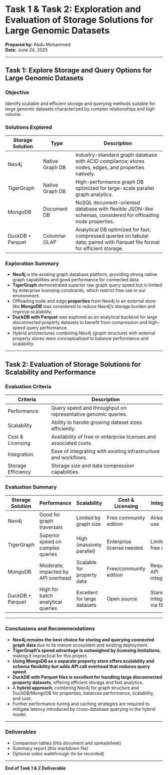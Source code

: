 # Task 1 & Task 2: Exploration and Evaluation of Storage Solutions for Large Genomic Datasets

**Prepared by:** Abdu Mohammed  
**Date:** June 24, 2025

---

## Task 1: Explore Storage and Query Options for Large Genomic Datasets

### Objective
Identify scalable and efficient storage and querying methods suitable for large genomic datasets characterized by complex relationships and high volume.

### Solutions Explored

| Storage Solution | Type          | Description                                              |
|------------------|---------------|----------------------------------------------------------|
| Neo4j            | Native Graph DB| Industry-standard graph database with ACID compliance; stores nodes, edges, and properties natively. |
| TigerGraph       | Native Graph DB| High-performance graph DB optimized for large-scale parallel graph analytics. |
| MongoDB          | Document DB   | NoSQL document-oriented database with flexible JSON-like schemas, considered for offloading node properties. |
| DuckDB + Parquet | Columnar OLAP | Analytical DB optimized for fast, compressed queries on tabular data; paired with Parquet file format for efficient storage. |

### Exploration Summary

- **Neo4j** is the existing graph database platform, providing strong native graph capabilities and good performance for connected data.
- **TigerGraph** demonstrated superior raw graph query speed but is limited by enterprise licensing constraints, which restrict free use in our environment.
- Offloading node and edge **properties** from Neo4j to an external store like **MongoDB** was considered to reduce Neo4j’s storage burden and improve scalability.
- **DuckDB with Parquet** was explored as an analytical backend for large disconnected property datasets to benefit from compression and high-speed query performance.
- Hybrid architectures combining Neo4j (graph structure) with external property stores were conceptualized to balance performance and scalability.

---

## Task 2: Evaluation of Storage Solutions for Scalability and Performance

### Evaluation Criteria

| Criteria        | Description                                      |
|-----------------|--------------------------------------------------|
| Performance     | Query speed and throughput on representative genomic queries. |
| Scalability     | Ability to handle growing dataset sizes efficiently. |
| Cost & Licensing| Availability of free or enterprise licenses and associated costs. |
| Integration     | Ease of integrating with existing infrastructure and workflows. |
| Storage Efficiency| Storage size and data compression capabilities. |

### Evaluation Summary

| Storage Solution | Performance                       | Scalability                     | Cost & Licensing          | Integration                 | Storage Efficiency         | Notes                              |
|------------------|---------------------------------|--------------------------------|--------------------------|-----------------------------|----------------------------|-----------------------------------|
| Neo4j            | Good for graph traversals        | Limited by graph size           | Free community edition   | Already in use               | Moderate                   | Baseline system                   |
| TigerGraph       | Superior speed on complex queries| High (massively parallel)       | Enterprise license needed| Limited free use             | Good                       | Not feasible due to cost/licensing|
| MongoDB          | Moderate; impacted by API overhead| Scalable for property data      | Free/community edition   | Requires API integration     | Good                       | Introduces query latency         |
| DuckDB + Parquet | High for batch analytical queries| Excellent for large datasets    | Open source              | Standalone, integrates via files| Excellent compression     | Not suitable for graph queries   |

---

### Conclusions and Recommendations

- **Neo4j remains the best choice for storing and querying connected graph data** due to its mature ecosystem and existing deployment.
- **TigerGraph’s speed advantage is outweighed by licensing limitations**, making it impractical for this project.
- **Using MongoDB as a separate property store offers scalability and schema flexibility but adds API call overhead that reduces query speed**.
- **DuckDB with Parquet files is excellent for handling large disconnected property datasets**, offering efficient storage and fast analytics.
- A **hybrid approach**, combining Neo4j for graph structure and DuckDB/MongoDB for properties, balances performance, scalability, and cost.
- Further performance tuning and caching strategies are required to mitigate latency introduced by cross-database querying in the hybrid model.

---

### Deliverables

- Comparison tables (this document and spreadsheet)
- Summary report (this markdown file)
- Optional video walkthrough (to be recorded)

---

**End of Task 1 & 2 Deliverable**
